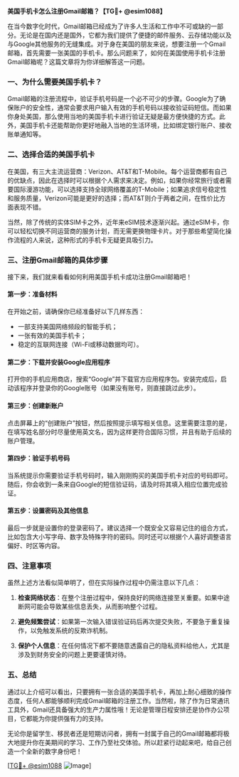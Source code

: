 **美国手机卡怎么注册Gmail邮箱？【TG💪+ @esim1088】**

在当今数字化时代，Gmail邮箱已经成为了许多人生活和工作中不可或缺的一部分。无论是在国内还是国外，它都为我们提供了便捷的邮件服务、云存储功能以及与Google其他服务的无缝集成。对于身在美国的朋友来说，想要注册一个Gmail邮箱，首先需要一张美国的手机卡。那么问题来了，如何在美国使用手机卡注册Gmail邮箱呢？这篇文章将为你详细解答这一问题。

### 一、为什么需要美国手机卡？

Gmail邮箱的注册流程中，验证手机号码是一个必不可少的步骤。Google为了确保账户的安全性，通常会要求用户输入有效的手机号码以接收验证码短信。而如果你身处美国，那么使用当地的美国手机卡进行验证无疑是最方便快捷的方式。此外，美国手机卡还能帮助你更好地融入当地的生活环境，比如绑定银行账户、接收账单通知等。

### 二、选择合适的美国手机卡

在美国，有三大主流运营商：Verizon、AT&T和T-Mobile。每个运营商都有自己的优缺点，因此在选择时可以根据个人需求来决定。例如，如果你经常旅行或者需要国际漫游功能，可以选择支持全球网络覆盖的T-Mobile；如果追求信号稳定性和服务质量，Verizon可能是更好的选择；而AT&T则介于两者之间，在性价比方面表现不错。

当然，除了传统的实体SIM卡之外，近年来eSIM技术逐渐兴起。通过eSIM卡，你可以轻松切换不同运营商的服务计划，而无需更换物理卡片。对于那些希望简化操作流程的人来说，这种形式的手机卡无疑更具吸引力。

### 三、注册Gmail邮箱的具体步骤

接下来，我们就来看看如何利用美国手机卡成功注册Gmail邮箱吧！

#### 第一步：准备材料
在开始之前，请确保你已经准备好以下几样东西：
- 一部支持美国网络频段的智能手机；
- 一张有效的美国手机卡；
- 稳定的互联网连接（Wi-Fi或移动数据均可）。

#### 第二步：下载并安装Google应用程序
打开你的手机应用商店，搜索“Google”并下载官方应用程序包。安装完成后，启动该程序并登录你的Google账号（如果没有账号，则直接跳过此步）。

#### 第三步：创建新账户
点击屏幕上的“创建账户”按钮，然后按照提示填写相关信息。这里需要注意的是，在填写姓名部分时尽量使用英文名，因为这样更符合国际习惯，并且有助于后续的账户管理。

#### 第四步：验证手机号码
当系统提示你需要验证手机号码时，输入刚刚购买的美国手机卡对应的号码即可。随后，你会收到一条来自Google的短信验证码，请及时将其填入相应位置完成验证。

#### 第五步：设置密码及其他信息
最后一步就是设置你的登录密码了。建议选择一个既安全又容易记住的组合方式，比如包含大小写字母、数字及特殊字符的密码。同时还可以根据个人喜好调整语言偏好、时区等内容。

### 四、注意事项

虽然上述方法看似简单明了，但在实际操作过程中仍需注意以下几点：

1. **检查网络状态**：在整个注册过程中，保持良好的网络连接至关重要。如果中途断网可能会导致某些信息丢失，从而影响整个过程。
   
2. **避免频繁尝试**：如果第一次输入错误验证码后再次提交失败，不要急于重复操作，以免触发系统的反欺诈机制。
   
3. **保护个人信息**：在任何情况下都不要随意透露自己的隐私资料给他人，尤其是涉及到财务安全的问题上更要谨慎对待。

### 五、总结

通过以上介绍可以看出，只要拥有一张合适的美国手机卡，再加上耐心细致的操作态度，任何人都能够顺利完成Gmail邮箱的注册工作。当然啦，除了作为日常通讯工具外，Gmail还具备强大的生产力属性哦！无论是管理日程安排还是协作办公项目，它都能为你提供强有力的支持。

无论你是留学生、移民者还是短期访问者，拥有一封属于自己的Gmail邮箱都将极大地提升你在美期间的学习、工作乃至社交体验。所以赶紧行动起来吧，给自己创造一个全新的数字身份吧！

[[TG💪+ @esim1088](https://t.me/s/esim1088) ![Image](https://i.postimg.cc/4NQfJmqS/Snipaste-2025-05-13-00-14-12.png)]